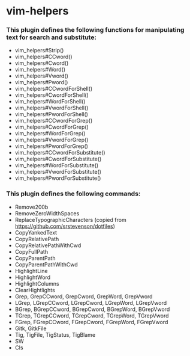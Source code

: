 # vim-helpers

### This plugin defines the following functions for manipulating text for search and substitute:

* vim_helpers#Strip()
* vim_helpers#CCword()
* vim_helpers#Cword()
* vim_helpers#Word()
* vim_helpers#Vword()
* vim_helpers#Pword()
* vim_helpers#CCwordForShell()
* vim_helpers#CwordForShell()
* vim_helpers#WordForShell()
* vim_helpers#VwordForShell()
* vim_helpers#PwordForShell()
* vim_helpers#CCwordForGrep()
* vim_helpers#CwordForGrep()
* vim_helpers#WordForGrep()
* vim_helpers#VwordForGrep()
* vim_helpers#PwordForGrep()
* vim_helpers#CCwordForSubstitute()
* vim_helpers#CwordForSubstitute()
* vim_helpers#WordForSubstitute()
* vim_helpers#VwordForSubstitute()
* vim_helpers#PwordForSubstitute()

### This plugin defines the following commands:

* Remove200b
* RemoveZeroWidthSpaces
* ReplaceTypographicCharacters (copied from https://github.com/srstevenson/dotfiles)
* CopyYankedText
* CopyRelativePath
* CopyRelativePathWithCwd
* CopyFullPath
* CopyParentPath
* CopyParentPathWithCwd
* HighlightLine
* HighlightWord
* HighlightColumns
* ClearHightlights
* Grep, GrepCCword, GrepCword, GrepWord, GrepVword
* LGrep, LGrepCCword, LGrepCword, LGrepWord, LGrepVword
* BGrep, BGrepCCword, BGrepCword, BGrepWord, BGrepVword
* TGrep, TGrepCCword, TGrepCword, TGrepWord, TGrepVword
* FGrep, FGrepCCword, FGrepCword, FGrepWord, FGrepVword
* Gitk, GitkFile
* Tig, TigFile, TigStatus, TigBlame
* SW
* Cls
